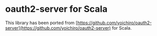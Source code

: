 # oauth2-server for Scala

This library has been ported from [https://github.com/yoichiro/oauth2-server](https://github.com/yoichiro/oauth2-server) for Scala.
